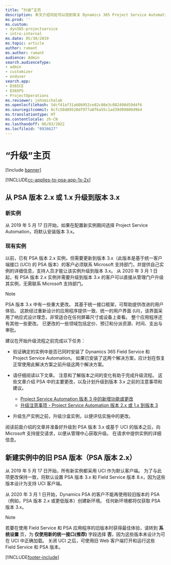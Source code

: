 ```yaml
---
title: “升级”主页
description: 本文介绍何处可以找到有关 Dynamics 365 Project Service Automation 中的新功能和更新功能和用于升级到最新版本的流程的重要信息。
ms.prod: ''
ms.custom:
- dyn365-projectservice
- intro-internal
ms.date: 05/30/2019
ms.topic: article
author: rumant
ms.author: rumant
audience: Admin
search.audienceType:
- admin
- customizer
- enduser
search.app:
- D365CE
- D365PS
- ProjectOperations
ms.reviewer: johnmichalak
ms.openlocfilehash: 5dcf41af31a60b952ce82c08e3c082490d59d4f6
ms.sourcegitcommit: 6cfc50d89528df977a8f6a55c1ad39d99800d9b4
ms.translationtype: HT
ms.contentlocale: zh-CN
ms.lasthandoff: 06/03/2022
ms.locfileid: "8926627"
---
```

# <a name="upgrade-home-page"></a>“升级”主页

[!include [banner](../includes/psa-now-project-operations.md)]

[!INCLUDE[cc-applies-to-psa-app-1x-2x](../includes/cc-applies-to-psa-app-1x-2x.md)]

## <a name="upgrade-from-psa-version-2x-or-1x-to-version-3x"></a>从 PSA 版本 2.x 或 1.x 升级到版本 3.x

### <a name="new-instances"></a>新实例

从 2019 年 5 月 17 日开始，如果在配置新实例期间选择 Project Service Automation，将默认安装版本 3.x。

### <a name="existing-instances"></a>现有实例

以前，已有 PSA 版本 2.x 实例，但需要更新到版本 3.x（此版本是基于统一客户端接口 (UCI) 的 PSA 版本）的客户必须联系 Microsoft 支持部门，并提供自己实例的详细信息，支持人员才能让该实例升级到版本 3.x。 从 2020 年 3 月 1 日起，有 PSA 版本 2.x 实例并需要升级到版本 3.x 的客户可以直接从管理门户升级其实例，无需联系 Microsoft 支持部门。  

> [!NOTE]
> PSA 版本 3.x 中有一些重大更改。 其基于统一接口框架，可帮助提供改进的用户体验。 这款经过重新设计的应用程序提供一致、统一的用户界面 (UI)，该界面采用了响应式设计理念，非常适合在任何屏幕尺寸或设备上查看。 整个应用程序还有其他一些更改。 已更改的一些领域包括定价、预订和分派资源、时间、支出与审批。

建议在开始升级流程之前完成以下任务：

- 验证确定的实例中是否已同时安装了 Dynamics 365 Field Service 和 Project Service Automation。 如果已安装了这两个解决方案，应计划在恢复正常使用此解决方案之前升级这两个解决方案。
- 请仔细阅读以下文章。 注意和了解版本之间的变化有助于完成升级流程。 这些文章介绍 PSA 中的主要更改，以及计划升级到版本 3.x 之前的注意事项和建议。

    - [Project Service Automation 版本 3 中的新增功能或更改](whats-new-changed-v3.md)
    - [升级注意事项 - Project Service Automation 版本 2.x 或 1.x 到版本 3](upgrade-v3.md)

- 升级生产实例之前，升级沙盒实例，以便评估实施中的更改。

阅读前面介绍的文章并准备好升级到 PSA 版本 3.x 或基于 UCI 的版本之后，向 Microsoft 支持提交请求，以便从管理中心获取升级。 在请求中提供实例的详细信息。

## <a name="older-versions-of-psa-psa-version-2x-in-a-newly-created-instance"></a>新建实例中的旧 PSA 版本（PSA 版本 2.x）

从 2019 年 5 月 17 日开始，所有新实例都采用 UCI 作为默认客户端。 为了与此项更改保持一致，将默认设置 PSA 版本 3.x 和 Field Service 版本 8.x，因为这些版本设计为支持 UCI 客户端。

从 2020 年 3 月 1 日开始，Dynamics PSA 的客户不能再使用较旧版本的 PSA（例如，PSA 版本 2.x 或更低版本）创建新环境。 任何新环境都将仅获取 PSA 版本 3.x。

> [!NOTE]
> 若要在使用 Field Service 和 PSA 应用程序的旧版本时获得最佳体验，请转到 **系统设置** 页，为 **仅使用新的统一接口(推荐)** 字段选择 **否**，因为这些版本未设计为可在 UCI 中正确加载。 关闭 UCI 之后，可使用旧 Web 客户端打开和运行这些 Field Service 和 PSA 版本。 


[!INCLUDE[footer-include](../includes/footer-banner.md)]
